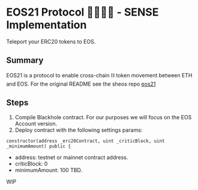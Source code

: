 # EOS21 Protocol ✌🏻☝🏼 - SENSE Implementation
Teleport your ERC20 tokens to EOS.

## Summary

EOS21 is a protocol to enable cross-chain ⛓ token movement between ETH and EOS.
For the original README see the sheos repo [eos21](https://github.com/sheos-org/eos21)

## Steps

1. Compile Blackhole contract. For our purposes we will focus on the EOS Account version.
2. Deploy contract with the following settings params:
```
constructor(address _erc20Contract, uint _criticBlock, uint _minimumAmount) public {
```
  * address: testnet or mainnet contract address.
  * criticBlock: 0
  * minimumAmount: 100 TBD.

WIP

